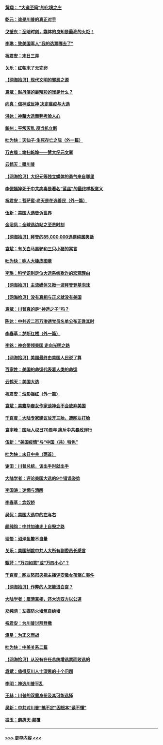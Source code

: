 #### [黄翔： “大道至简”的化境之庄](../pages/nsc993/n12637541.md?t=12221851) 
#### [乾元：谁是川普的真正对手](../pages/nsc993/n12637090.md?t=12221851) 
#### [戈壁东：至暗时刻，媒体的良知是最亮的火炬！](../pages/nsc993/n12637042.md?t=12221851) 
#### [李琳：致美国军人“我的选票哪去了”](../pages/nsc993/n12635351.md?t=12221851) 
#### [祝君安：末日三弄](../pages/nsc993/n12635324.md?t=12221851) 
#### [关乐：红朝末了无完卵](../pages/nsc993/n12635315.md?t=12221851) 
#### [【网海拾贝】现代文明的邪恶之源](../pages/nsc993/n12634425.md?t=12221851) 
#### [袁斌：赵丹演的最精彩的戏是什么？](../pages/nsc993/n12633316.md?t=12221851) 
#### [向真：信神或反神 决定瘟疫与大选](../pages/nsc993/n12632710.md?t=12221851) 
#### [洪达：神藉大选舞弊考验人心](../pages/nsc993/n12631962.md?t=12221851) 
#### [新州：平叛灭乱  须当机立断](../pages/nsc993/n12631946.md?t=12221851) 
#### [吐为快：天仙子‧生死存亡之际（外一篇）](../pages/nsc993/n12631927.md?t=12221851) 
#### [万古缘：笔扫乾坤——赞大纪元文章](../pages/nsc993/n12631922.md?t=12221851) 
#### [云鹤天：赠川普](../pages/nsc993/n12631823.md?t=12221851) 
#### [【网海拾贝】大纪元等独立媒体的勇气来自哪里](../pages/nsc993/n12629961.md?t=12221851) 
#### [李偲嫣猝死于中共病毒是著名“蓝丝”的最终样板意义](../pages/nsc993/n12628812.md?t=12221851) 
#### [祝君安：菩萨蛮·老天是在选善民（外一篇）](../pages/nsc993/n12628793.md?t=12221851) 
#### [伍新：美国大选告诉世界](../pages/nsc993/n12628768.md?t=12221851) 
#### [金浴凤：全球选边站之至贵时刻](../pages/nsc993/n12627318.md?t=12221851) 
#### [【网海拾贝】拜登的85,000,000选票纯属笑话](../pages/nsc993/n12626569.md?t=12221851) 
#### [袁斌：有关白马黑驴和三只小猪的寓言](../pages/nsc993/n12626198.md?t=12221851) 
#### [吐为快：咏人大橡皮图章](../pages/nsc993/n12624470.md?t=12221851) 
#### [李琳：科学识别定位大选系统欺诈的宏观理由](../pages/nsc993/n12624340.md?t=12221851) 
#### [【网海拾贝】主流媒体又掀一波拜登登基泡沫](../pages/nsc993/n12624000.md?t=12221851) 
#### [【网海拾贝】没有真相与正义就没有美国](../pages/nsc993/n12621885.md?t=12221851) 
#### [袁斌：川普真的是“神选之子”吗？](../pages/nsc993/n12621749.md?t=12221851) 
#### [陈达：中共近二百万渗透党员名单公布正逢其时](../pages/nsc993/n12620870.md?t=12221851) 
#### [李春草：梦断红楼（外一篇）](../pages/nsc993/n12619122.md?t=12221851) 
#### [李铭：神会带领美国 走向光明之路](../pages/nsc993/n12618584.md?t=12221851) 
#### [【网海拾贝】美国最终由美国人民说了算](../pages/nsc993/n12617255.md?t=12221851) 
#### [百家姓：美国的命运代表着人类的命运](../pages/nsc993/n12615838.md?t=12221851) 
#### [云鹤天：美国大选](../pages/nsc993/n12615994.md?t=12221851) 
#### [祝君安：烛影摇红（外一篇）](../pages/nsc993/n12615975.md?t=12221851) 
#### [袁斌：美籍华裔女作家谈神会不会放弃美国](../pages/nsc993/n12615263.md?t=12221851) 
#### [千百度：大陆专家建议放开三胎，遭网友打脸](../pages/nsc993/n12614456.md?t=12221851) 
#### [袁宇峰：国际人权日70周年 痛斥中共暴政罪行](../pages/nsc993/n12611965.md?t=12221851) 
#### [伍新：“美国疫情”与“中国（共）特色”](../pages/nsc993/n12611463.md?t=12221851) 
#### [吐为快：末日中共（两首）](../pages/nsc993/n12611461.md?t=12221851) 
#### [谢田：川普总统，该出手时就出手](../pages/nsc993/n12610905.md?t=12221851) 
#### [大陆学者：评论美国大选的9个错误姿势](../pages/nsc993/n12609586.md?t=12221851) 
#### [李国涛：迷惘与清醒](../pages/nsc993/n12607532.md?t=12221851) 
#### [李春草：念奴娇](../pages/nsc993/n12607083.md?t=12221851) 
#### [吴侃：美国大选中的左与右](../pages/nsc993/n12607054.md?t=12221851) 
#### [颜纯钩：中共加速走上自毁之路](../pages/nsc993/n12606473.md?t=12221851) 
#### [理悟：沼泽鱼鳖不自量](../pages/nsc993/n12606454.md?t=12221851) 
#### [关乐：美国制裁中共人大所有副委员长感言](../pages/nsc993/n12606442.md?t=12221851) 
#### [甄莳：“万四如意”或“万四小心”？](../pages/nsc993/n12606091.md?t=12221851) 
#### [千百度：网友怒怼央视主播评安徽女孩溺亡事件](../pages/nsc993/n12605370.md?t=12221851) 
#### [【网海拾贝】作弊的人怎能进白宫？](../pages/nsc993/n12603546.md?t=12221851) 
#### [大陆学者：厘清真相，还大选双方以公道](../pages/nsc993/n12603475.md?t=12221851) 
#### [郑纯清：左媒防火墙筑自绝墙](../pages/nsc993/n12602226.md?t=12221851) 
#### [祝君安：为川普讨拜登檄](../pages/nsc993/n12602199.md?t=12221851) 
#### [潭星：为正义而战](../pages/nsc993/n12600926.md?t=12221851) 
#### [吐为快：中美关系二篇](../pages/nsc993/n12600908.md?t=12221851) 
#### [【网海拾贝】从没有在任总统增选票而败选的](../pages/nsc993/n12600435.md?t=12221851) 
#### [袁斌：值得反川人士深思的十个问题](../pages/nsc993/n12600332.md?t=12221851) 
#### [李明：神选川普平乱](../pages/nsc993/n12599751.md?t=12221851) 
#### [王赫：川普的双重身份及其可能选择](../pages/nsc993/n12599723.md?t=12221851) 
#### [吴新：中共对川普“搞不定”因根本“读不懂”](../pages/nsc993/n12599502.md?t=12221851) 
#### [振玉：鹧鸪天‧颠覆](../pages/nsc993/n12599494.md?t=12221851) 

----
#### [ >>> 更早内容 <<< ](../indexes/nsc993-earlier.md)
